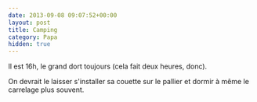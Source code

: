 ```yaml
---
date: 2013-09-08 09:07:52+00:00
layout: post
title: Camping
category: Papa
hidden: true
---
```


Il est 16h, le grand dort toujours (cela fait deux heures, donc).

On devrait le laisser s'installer sa couette sur le pallier et dormir à même le carrelage plus souvent.
